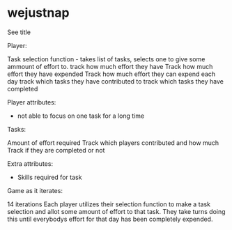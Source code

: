 # wejustnap
See title


Player:

Task selection function - takes list of tasks, selects one to give some ammount of effort to.
track how much effort they have
Track how much effort they have expended
Track how much effort they can expend each day
track which tasks they have contributed to
track which tasks they have completed


Player attributes:
- not able to focus on one task for a long time




Tasks:

Amount of effort required
Track which players contributed and how much
Track if they are completed or not

Extra attributes:
- Skills required for task




Game as it iterates:

14 iterations
Each player utilizes their selection function to make a task selection and allot some amount of effort to that task.
They take turns doing this until everybodys effort for that day has been completely expended.

